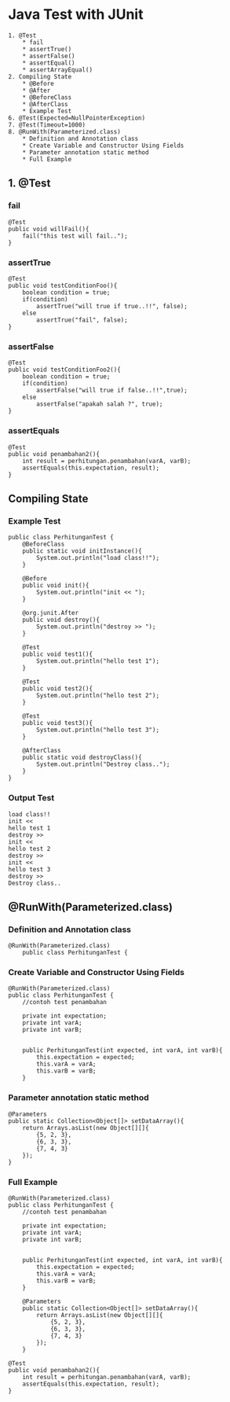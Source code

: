 # Java Test with JUnit
	1. @Test
		* fail
		* assertTrue()
		* assertFalse()
		* assertEqual()
		* assertArrayEqual()
	2. Compiling State
		* @Before
		* @After
		* @BeforeClass
		* @AfterClass
		* Example Test
	6. @Test(Expected=NullPointerException)
	7. @Test(Timeout=1000)
	8. @RunWith(Parameterized.class)
		* Definition and Annotation class 
		* Create Variable and Constructor Using Fields
		* Parameter annotation static method
		* Full Example 
## 1. @Test
### fail
	@Test
	public void willFail(){
		fail("this test will fail..");
	}
	
### assertTrue
	@Test
	public void testConditionFoo(){
		boolean condition = true;
		if(condition)
			assertTrue("will true if true..!!", false);	
		else 
			assertTrue("fail", false);
	}
	
### assertFalse
	@Test
	public void testConditionFoo2(){
		boolean condition = true;
		if(condition)
			assertFalse("will true if false..!!",true);	
		else 
			assertFalse("apakah salah ?", true);
	}

### assertEquals
	@Test
	public void penambahan2(){
		int result = perhitungan.penambahan(varA, varB);
		assertEquals(this.expectation, result);
	}

## Compiling State
### Example Test
	public class PerhitunganTest {
		@BeforeClass
		public static void initInstance(){
			System.out.println("load class!!");
		}

		@Before
		public void init(){
			System.out.println("init << ");
		}
		
		@org.junit.After
		public void destroy(){
			System.out.println("destroy >> ");
		}
		
		@Test
		public void test1(){
			System.out.println("hello test 1");
		}

		@Test 
		public void test2(){
			System.out.println("hello test 2");
		}
		
		@Test 
		public void test3(){
			System.out.println("hello test 3");
		}
		
		@AfterClass
		public static void destroyClass(){
			System.out.println("Destroy class..");
		}
	}
### Output Test 
	load class!!
	init << 
	hello test 1
	destroy >> 
	init << 
	hello test 2
	destroy >> 
	init << 
	hello test 3
	destroy >> 
	Destroy class..

## @RunWith(Parameterized.class)
### Definition and Annotation class
	@RunWith(Parameterized.class)
		public class PerhitunganTest {
		
### Create Variable and Constructor Using Fields
	@RunWith(Parameterized.class)
	public class PerhitunganTest {
		//contoh test penambahan
		
		private int expectation;
		private int varA;
		private int varB;
		
		
		public PerhitunganTest(int expected, int varA, int varB){
			this.expectation = expected;
			this.varA = varA;
			this.varB = varB;
		}
		
### Parameter annotation static method
	@Parameters
	public static Collection<Object[]> setDataArray(){
		return Arrays.asList(new Object[][]{
			{5, 2, 3},
			{6, 3, 3},
			{7, 4, 3}
		});
	}
	
### Full Example
	@RunWith(Parameterized.class)
	public class PerhitunganTest {
		//contoh test penambahan
		
		private int expectation;
		private int varA;
		private int varB;
		
		
		public PerhitunganTest(int expected, int varA, int varB){
			this.expectation = expected;
			this.varA = varA;
			this.varB = varB;
		}
		
		@Parameters
		public static Collection<Object[]> setDataArray(){
			return Arrays.asList(new Object[][]{
				{5, 2, 3},
				{6, 3, 3},
				{7, 4, 3}
			});
		}
	
	@Test
	public void penambahan2(){
		int result = perhitungan.penambahan(varA, varB);
		assertEquals(this.expectation, result);
	}
	

	